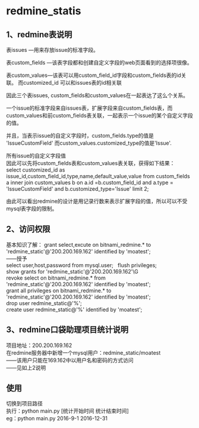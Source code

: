 # redmine_statis

## 1、redmine表说明
表issues —用来存放issue的标准字段。

表custom_fields —该表字段都和创建自定义字段的web页面看到的选择项很像。

表custom_values—该表可以用custom_field_id字段和custom_fields表的id关联。 而customized_id 可以和issues表的id相关联

因此三个表issues, custom_fields和custom_values在一起表达了这么个关系。

一个issue的标准字段来自issues表，扩展字段来自custom_fields表，而custom_values和前custom_fields表关联，一起表示一个issue的某个自定义字段的值。

并且，当表示issue的自定义字段时，custom_fields.type的值是 'IssueCustomField' 而custom_values.customized_type的值是'Issue'.

所有issue的自定义字段值  
因此可以先将custom_fields表和custom_values表关联，获得如下结果：  
select customized_id as issue_id,custom_field_id,type,name,default_value,value from custom_fields a inner join custom_values b on a.id =b.custom_field_id and a.type = 'IssueCustomField' and b.customized_type='Issue' limit 2;

由此可以看出redmine的设计是用记录行数来表示扩展字段的值，所以可以不受mysql表字段的限制。

## 2、访问权限
基本知识了解：
grant select,excute on bitnami_redmine.* to 'redmine_static'@'200.200.169.162' identified by 'moatest';  
——授予  
select user,host,password from mysql.user;   
flush privileges;  
show grants for 'redmine_static'@'200.200.169.162'\G  
revoke select on bitnami_redmine.* from 'redmine_static'@'200.200.169.162' identified by 'moatest';  
grant all privileges on bitnami_redmine.* to 'redmine_static'@'200.200.169.162' identified by 'moatest';  
drop user redmine_static@'%';  
create user redmine_static@'%' identified by 'moatest'; 

## 3、redmine口袋助理项目统计说明
项目地址：200.200.169.162  
在redmine服务器中新增一个mysql用户：redmine_static/moatest  
——该用户只能在169.162中以用户名和密码的方式访问  
——见如上2说明

## 使用
切换到项目路径  
执行：python main.py [统计开始时间 统计结束时间]  
eg：python main.py 2016-9-1 2016-12-31




